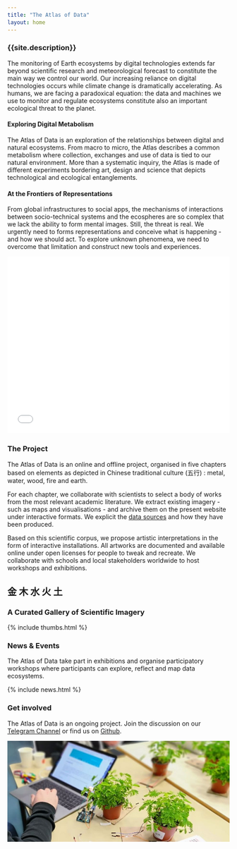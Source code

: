 ```yaml
---
title: "The Atlas of Data"
layout: home
---
```


### {{site.description}}

The monitoring of Earth ecosystems by digital technologies extends far beyond scientific research and meteorological forecast to constitute the main way we control our world. Our increasing reliance on digital technologies occurs while climate change is dramatically accelerating. As humans, we are facing a paradoxical equation: the data and machines we use to monitor and regulate ecosystems constitute also an important ecological threat to the planet.

#### Exploring Digital Metabolism

The Atlas of Data is an exploration of the relationships between digital and natural ecosystems. From macro to micro, the Atlas describes a common metabolism where collection, exchanges and use of data is tied to our natural environment. More than a systematic inquiry, the Atlas is made of different experiments bordering art, design and science that depicts technological and ecological entanglements.

#### At the Frontiers of Representations

From global infrastructures to social apps, the mechanisms of interactions between socio-technical systems and the ecospheres are so complex that we lack the ability to form mental images. Still, the threat is real. We urgently need to forms representations and conceive what is happening - and how we should act. To explore unknown phenomena, we need to overcome that limitation and construct new tools and experiences.

<iframe src="/viz/weather-stations" width="100%" height="400px" frameBorder='0'></iframe>

### The Project

The Atlas of Data is an online and offline project, organised in five chapters based on elements as depicted in Chinese traditional culture (五行) : metal, water, wood, fire and earth.

For each chapter, we collaborate with scientists to select a body of works from the most relevant academic literature. We extract existing imagery - such as maps and visualisations - and archive them on the present website under interactive formats. We explicit the [data sources](/datasets) and how they have been produced.

Based on this scientific corpus, we propose artistic interpretations in the form of interactive installations. All artworks are documented and available online under open licenses for people to tweak and recreate. We collaborate with schools and local stakeholders worldwide to host workshops and exhibitions.

## 金 木 水 火 土


### A Curated Gallery of Scientific Imagery

{% include thumbs.html %}

### News & Events


The Atlas of Data take part in exhibitions and organise participatory workshops where participants can explore, reflect and map data ecosystems.


{% include news.html %}


### Get involved

The Atlas of Data is an ongoing project. Join the discussion on our [Telegram Channel](https://t.me/atlasofdata) or find us on [Github](https://github.com/theatlasofdata/community).

![](/img/plants-arduino.jpg)
